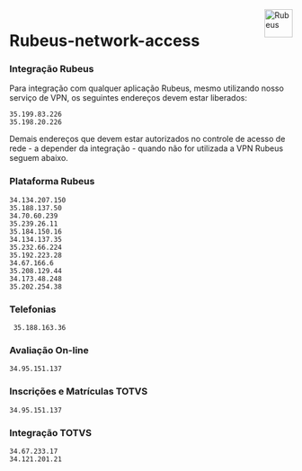 <div>
<img align="right" height="50em" src="https://github.com/rubeus-tecnologia-e-inovacao/rubeus-network-access/assets/53451548/63f68cf9-3c7b-4bac-91c2-819267efcd18" title="Rubeus" />
 </div>
 
# Rubeus-network-access

### Integração Rubeus

Para integração com qualquer aplicação Rubeus, mesmo utilizando nosso serviço de VPN, os seguintes endereços devem estar liberados:

```shell
35.199.83.226
35.198.20.226
```

Demais endereços que devem estar autorizados no controle de acesso de rede - a depender da integração - quando não for utilizada a VPN Rubeus seguem abaixo.

### Plataforma Rubeus

```shell
34.134.207.150
35.188.137.50
34.70.60.239
35.239.26.11
35.184.150.16
34.134.137.35
35.232.66.224
35.192.223.28
34.67.166.6
35.208.129.44
34.173.48.248
35.202.254.38
```

### Telefonias
```shell
 35.188.163.36
```

### Avaliação On-line 
```shell
34.95.151.137
```

### Inscrições e Matrículas TOTVS
```shell
34.95.151.137
```

### Integração TOTVS
```shell
34.67.233.17
34.121.201.21
```
